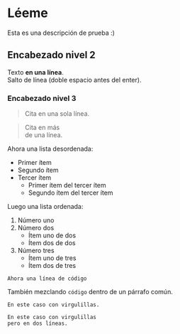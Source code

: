 # Léeme


Esta es una descripción de prueba :)

## Encabezado nivel 2

Texto **en una línea**.  
Salto de línea (doble espacio antes del enter).

### Encabezado nivel 3

> Cita en una sola línea.

> Cita en más  
> de una línea.

Ahora una lista desordenada:  
- Primer ítem
- Segundo ítem
- Tercer ítem
    - Primer ítem del tercer ítem
    - Segundo ítem del tercer ítem

Luego una lista ordenada:  
1. Número uno
2. Número dos
    * Ítem uno de dos
    * Ítem dos de dos
3. Número tres
    * Ítem uno de tres
    * Ítem dos de tres
    
` Ahora una línea de código `

También mezclando `código` dentro de un párrafo común.

~~~
En este caso con virgulillas.
~~~

~~~
En este caso con virgulillas  
pero en dos líneas.
~~~







